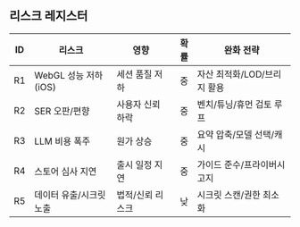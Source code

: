 ## 리스크 레지스터

| ID | 리스크 | 영향 | 확률 | 완화 전략 |
|---|---|---|---:|---|
| R1 | WebGL 성능 저하(iOS) | 세션 품질 저하 | 중 | 자산 최적화/LOD/브리지 활용 |
| R2 | SER 오판/편향 | 사용자 신뢰 하락 | 중 | 벤치/튜닝/휴먼 검토 루프 |
| R3 | LLM 비용 폭주 | 원가 상승 | 중 | 요약 압축/모델 선택/캐시 |
| R4 | 스토어 심사 지연 | 출시 일정 지연 | 중 | 가이드 준수/프라이버시 고지 |
| R5 | 데이터 유출/시크릿 노출 | 법적/신뢰 리스크 | 낮 | 시크릿 스캔/권한 최소화 |
